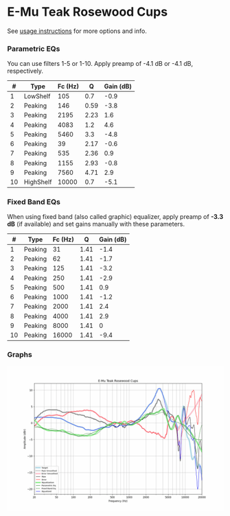 # E-Mu Teak Rosewood Cups
See [usage instructions](https://github.com/jaakkopasanen/AutoEq#usage) for more options and info.

### Parametric EQs
You can use filters 1-5 or 1-10. Apply preamp of -4.1 dB or -4.1 dB, respectively.

|   # | Type      |   Fc (Hz) |    Q |   Gain (dB) |
|-----|-----------|-----------|------|-------------|
|   1 | LowShelf  |       105 | 0.7  |        -0.9 |
|   2 | Peaking   |       146 | 0.59 |        -3.8 |
|   3 | Peaking   |      2195 | 2.23 |         1.6 |
|   4 | Peaking   |      4083 | 1.2  |         4.6 |
|   5 | Peaking   |      5460 | 3.3  |        -4.8 |
|   6 | Peaking   |        39 | 2.17 |        -0.6 |
|   7 | Peaking   |       535 | 2.36 |         0.9 |
|   8 | Peaking   |      1155 | 2.93 |        -0.8 |
|   9 | Peaking   |      7560 | 4.71 |         2.9 |
|  10 | HighShelf |     10000 | 0.7  |        -5.1 |

### Fixed Band EQs
When using fixed band (also called graphic) equalizer, apply preamp of **-3.3 dB** (if available) and set gains manually with these parameters.

|   # | Type    |   Fc (Hz) |    Q |   Gain (dB) |
|-----|---------|-----------|------|-------------|
|   1 | Peaking |        31 | 1.41 |        -1.4 |
|   2 | Peaking |        62 | 1.41 |        -1.7 |
|   3 | Peaking |       125 | 1.41 |        -3.2 |
|   4 | Peaking |       250 | 1.41 |        -2.9 |
|   5 | Peaking |       500 | 1.41 |         0.9 |
|   6 | Peaking |      1000 | 1.41 |        -1.2 |
|   7 | Peaking |      2000 | 1.41 |         2.4 |
|   8 | Peaking |      4000 | 1.41 |         2.9 |
|   9 | Peaking |      8000 | 1.41 |         0   |
|  10 | Peaking |     16000 | 1.41 |        -9.4 |

### Graphs
![](./E-Mu%20Teak%20Rosewood%20Cups.png)
